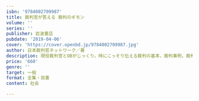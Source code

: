 ```yaml
---
isbn: '9784002709987'
title: 裁判官が答える 裁判のギモン
volume: ''
series: ''
publisher: 岩波書店
pubdate: '2019-04-06'
cover: 'https://cover.openbd.jp/9784002709987.jpg'
author: 日本裁判官ネットワーク／著
description: 現役裁判官とOBがじっくり，時にこっそり伝える裁判の基本，裁判事例，裁判官の日常など盛りだくさん．
price: '660'
genre: ''
target: 一般
format: 全集・双書
content: 社会

---
```


